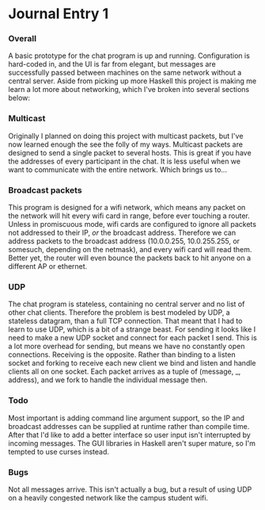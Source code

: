 Journal Entry 1
===============

### Overall

A basic prototype for the chat program is up and running. Configuration is hard-coded in, and the UI is far from elegant, but messages are successfully passed between machines on the same network without a central server. Aside from picking up more Haskell this project is making me learn a lot more about networking, which I've broken into several sections below:

### Multicast

Originally I planned on doing this project with multicast packets, but I've now learned enough the see the folly of my ways. Multicast packets are designed to send a single packet to several hosts. This is great if you have the addresses of every participant in the chat. It is less useful when we want to communicate with the entire network. Which brings us to...

### Broadcast packets

This program is designed for a wifi network, which means any packet on the network will hit every wifi card in range, before ever touching a router. Unless in promiscuous mode, wifi cards are configured to ignore all packets not addressed to their IP, *or* the broadcast address. Therefore we can address packets to the broadcast address (10.0.0.255, 10.0.255.255, or somesuch, depending on the netmask), and every wifi card will read them. Better yet, the router will even bounce the packets back to hit anyone on a different AP or ethernet.

### UDP

The chat program is stateless, containing no central server and no list of other chat clients. Therefore the problem is best modeled by UDP, a stateless datagram, than a full TCP connection. That meant that I had to learn to use UDP, which is a bit of a strange beast. For sending it looks like I need to make a new UDP socket and connect for each packet I send. This is a lot more overhead for sending, but means we have no constantly open connections. Receiving is the opposite. Rather than binding to a listen socket and forking to receive each new client we bind and listen and handle clients all on one socket. Each packet arrives as a tuple of (message, _, address), and we fork to handle the individual message then.

### Todo

Most important is adding command line argument support, so the IP and broadcast addresses can be supplied at runtime rather than compile time. After that I'd like to add a better interface so user input isn't interrupted by incoming messages. The GUI libraries in Haskell aren't super mature, so I'm tempted to use curses instead.

### Bugs

Not all messages arrive. This isn't actually a bug, but a result of using UDP on a heavily congested network like the campus student wifi.
